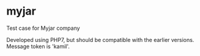 # myjar
Test case for Myjar company

Developed using PHP7, but should be compatible with the earlier versions. Message token is 'kamil'.
